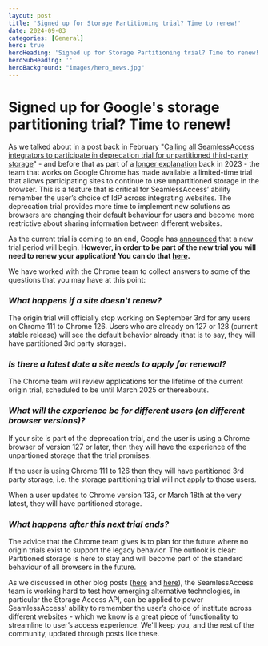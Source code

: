 ```yaml
---
layout: post
title: 'Signed up for Storage Partitioning trial? Time to renew!'
date: 2024-09-03
categories: [General]
hero: true
heroHeading: 'Signed up for Storage Partitioning trial? Time to renew!'
heroSubHeading: ''
heroBackground: "images/hero_news.jpg"
---
```



# Signed up for Google's storage partitioning trial? Time to renew!


As we talked about in a post back in February "[Calling all SeamlessAccess integrators to participate in deprecation trial for unpartitioned third-party storage](https://seamlessaccess.org/posts/2024-02-29-third-party-storage-deprecation-trial/)" - and before that as part of a [longer explanation](https://seamlessaccess.org/posts/2023-11-16-3pp-cookies-and-the-sa-button/) back in 2023 - the team that works on Google Chrome has made available a limited-time trial that allows participating sites to continue to use unpartitioned storage in the browser. This is a feature that is critical for SeamlessAccess’ ability remember the user’s choice of IdP across integrating websites. The deprecation trial provides more time to implement new solutions as browsers are changing their default behaviour for users and become more restrictive about sharing information between different websites.

As the current trial is coming to an end, Google has [announced](https://developers.google.com/privacy-sandbox/blog/storage-partitioning-deprecation-trial-renewal?hl=en) that a new trial period will begin. **However, in order to be part of the new trial you will need to renew your application! You can do that [here](https://developer.chrome.com/origintrials/#/view_trial/568016503002103809).**

We have worked  with the Chrome team to collect answers to some of the questions that you may have at this point:

### *What happens if a site doesn't renew?*
The origin trial will officially stop working on September 3rd for any users on Chrome 111 to Chrome 126. Users who are already on 127 or 128 (current stable release) will see the default behavior already (that is to say, they will have partitioned 3rd party storage).

### *Is there a latest date a site needs to apply for renewal?*
The Chrome team will review applications for the lifetime of the current origin trial, scheduled to be until March 2025 or thereabouts. 


### *What will the experience be for different users (on different browser versions)?*
If your site is part of the deprecation trial, and the user is using a Chrome browser of version 127 or later, then they will have the experience of the unpartioned storage that the trial promises.

If the user is using Chrome 111 to 126 then they will have partitioned 3rd party storage, i.e. the storage partitioning trial will not apply to those users.

When a user updates to Chrome version 133, or March 18th at the very latest, they will have partitioned storage.

### *What happens after this next trial ends?*

The advice that the Chrome team gives is to plan for the future where no origin trials exist to support the legacy behavior. The outlook is clear: Partitioned storage is here to stay and will become part of the standard behaviour of all browsers in the future.

As we discussed in other blog posts ([here](https://seamlessaccess.org/posts/2024-04-02-important-update/) and [here](https://seamlessaccess.org/posts/2024-08-14-google-3ppcookies-announcement/)), the SeamlessAccess team is working hard to test how emerging alternative technologies, in particular the Storage Access API, can be applied to power SeamlessAccess' ability to remember the user’s choice of institute across different websites - which we know is a great piece of functionality to streamline to user’s access experience. We'll keep you, and the rest of the community, updated through posts like these. 






